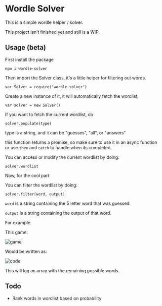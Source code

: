 # Wordle Solver

This is a simple wordle helper / solver.

This project isn't finished yet and still is a WIP.

## Usage (beta)

First install the package

```
npm i wordle-solver
```

Then import the Solver class, it's  a little helper for filtering out words.

```
var Solver = require("wordle-solver")
```

Create a new instance of it, it will automatically fetch the wordlist.

```
var solver = new Solver()
```

If you want to fetch the current wordlist, do
```
solver.populate(type)
```
type is a string, and it can be "guesses", "all", or "answers"

this function returns a promise, so make sure to use it in an async function or use `then` and `catch` to handle when its completed.


You can access or modify the current wordlist by doing:

```
solver.wordlist
```
Now, for the cool part

You can filter the wordlist by doing:

```
solver.filter(word, output)
```
`word` is a string containing the 5 letter word that was guessed.

`output` is a string containing the output of that word.

For example:

This game:

![game](https://i.imgur.com/5Kw5Lr7.png)

Would be written as:

![code](https://i.imgur.com/w2qCAJe.png)

This will log an array with the remaining possible words.

## Todo

- Rank words in wordlist based on probability